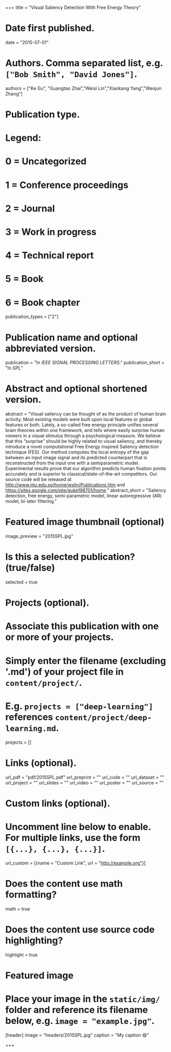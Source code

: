 +++
title = "Visual Saliency Detection With Free Energy Theory"

# Date first published.
date = "2015-07-01"

# Authors. Comma separated list, e.g. `["Bob Smith", "David Jones"]`.
authors = ["Ke Gu", "Guangtao Zhai","Weisi Lin","Xiaokang Yang","Wenjun Zhang"]
# Publication type.
# Legend:
# 0 = Uncategorized
# 1 = Conference proceedings
# 2 = Journal
# 3 = Work in progress
# 4 = Technical report
# 5 = Book
# 6 = Book chapter
publication_types = ["2"]

# Publication name and optional abbreviated version.
publication = "In *IEEE SIGNAL PROCESSING LETTERS*."
publication_short = "In *SPL*"

# Abstract and optional shortened version.
abstract = "Visual saliency can be thought of as the product of human brain activity. Most existing models were built upon local
features or global features or both. Lately, a so-called free energy principle unifies several brain theories within one framework, and
tells where easily surprise human viewers in a visual stimulus through a psychological measure. We believe that this “surprise” should be highly related to visual saliency, and thereby introduce a novel computational Free Energy inspired Saliency detection technique (FES). Our method computes the local entropy of the gap between an input image signal and its predicted counterpart that is reconstructed from the input one with a semiparametric model. Experimental results prove that our algorithm predicts human fixation points accurately and is superior to classical/state-of-the-art competitors. Our source code will be released at http://www.ntu.edu.sg/home/wslin/Publications.htm and https://sites.google.com/site/guke198701/home."
abstract_short = "Saliency detection, free energy, semi-parametric model, linear autoregressive (AR) model, bi-later filtering."

# Featured image thumbnail (optional)
image_preview = "2015SPL.jpg"

# Is this a selected publication? (true/false)
selected = true

# Projects (optional).
#   Associate this publication with one or more of your projects.
#   Simply enter the filename (excluding '.md') of your project file in `content/project/`.
#   E.g. `projects = ["deep-learning"]` references `content/project/deep-learning.md`.
projects = []

# Links (optional).
url_pdf = "pdf/2015SPL.pdf"
url_preprint = ""
url_code = ""
url_dataset = ""
url_project = ""
url_slides = ""
url_video = ""
url_poster = ""
url_source = ""

# Custom links (optional).
#   Uncomment line below to enable. For multiple links, use the form `[{...}, {...}, {...}]`.
 url_custom = [{name = "Custom Link", url = "http://example.org"}]

# Does the content use math formatting?
math = true

# Does the content use source code highlighting?
highlight = true

# Featured image
# Place your image in the `static/img/` folder and reference its filename below, e.g. `image = "example.jpg"`.
[header]
image = "headers/2015SPL.jpg"
caption = "My caption 😄"

+++
